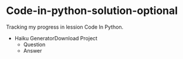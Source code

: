 # Code-in-python-solution-optional
Tracking my progress in lession Code In Python.

- Haiku GeneratorDownload Project
  - Question
  - Answer
